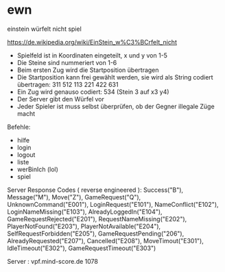 # ewn
einstein würfelt nicht spiel

https://de.wikipedia.org/wiki/EinStein_w%C3%BCrfelt_nicht

* Spielfeld ist in Koordinaten eingeteilt, x und y von 1-5
* Die Steine sind nummeriert von 1-6
* Beim ersten Zug wird die Startposition übertragen
* Die Startposition kann frei gewählt werden, sie wird als String codiert übertragen: 311 512 113 221 422 631
* Ein Zug wird genauso codiert: 534 (Stein 3 auf x3 y4)
* Der Server gibt den Würfel vor
* Jeder Spieler ist muss selbst überprüfen, ob der Gegner illegale Züge macht


Befehle:
- hilfe
- login <name>
- logout
- liste
- werBinIch (lol)
- spiel <gegner>

Server Response Codes ( reverse engineered ):
    Success("B"),
    Message("M"),
    Move("Z"),
    GameRequest("Q"),
    UnknownCommand("E001"),
    LoginRequest("E101"),
    NameConflict("E102"),
    LoginNameMissing("E103"),
    AlreadyLoggedIn("E104"),
    GameRequestRejected("E201"),
    RequestNameMissing("E202"),
    PlayerNotFound("E203"),
    PlayerNotAvailable("E204"),
    SelfRequestForbidden("E205"),
    GameRequestPending("206"),
    AlreadyRequested("E207"),
    Cancelled("E208"),
    MoveTimout("E301"),
    IdleTimeout("E302"),
    GameRequestTimeout("E303")
    
Server :  vpf.mind-score.de 1078
